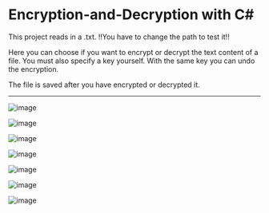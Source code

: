 # Encryption-and-Decryption with C#

This project reads in a .txt. 
!!You have to change the path to test it!!


Here you can choose if you want to encrypt or decrypt the text content of a file. You must also specify a key yourself. With the same key you can undo the encryption. 

The file is saved after you have encrypted or decrypted it.

-----------------------------------------------------------------------------------------------

![image](https://github.com/MircoG95/Encryption-and-Decryption/assets/91058439/c05c6a7f-93c0-4aae-ada8-d811470fd6da)


![image](https://github.com/MircoG95/Encryption-and-Decryption/assets/91058439/84de5955-8766-4a1c-bfef-7a86cc048512)


![image](https://github.com/MircoG95/Encryption-and-Decryption/assets/91058439/3749d632-0331-46bc-bbfd-4e51c9c99317)


![image](https://github.com/MircoG95/Encryption-and-Decryption/assets/91058439/de78feec-8795-4231-8fdb-384bb27dde0a)


![image](https://github.com/MircoG95/Encryption-and-Decryption/assets/91058439/7fab0d05-bffc-4597-893a-253f74bee293)


![image](https://github.com/MircoG95/Encryption-and-Decryption/assets/91058439/45f2e73c-e4c4-4447-85e0-1506099816b6)


![image](https://github.com/MircoG95/Encryption-and-Decryption/assets/91058439/8d35e061-7dd2-4827-ab23-c893d26061e2)




